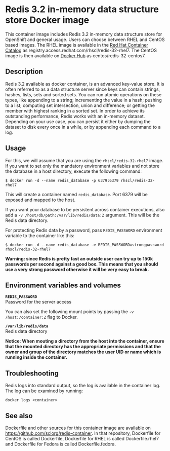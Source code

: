 Redis 3.2 in-memory data structure store Docker image
====================

This container image includes Redis 3.2 in-memory data structure store for OpenShift and general usage.
Users can choose between RHEL and CentOS based images.
The RHEL image is available in the [Red Hat Container Catalog](https://access.redhat.com/#/registry.access.redhat.com/rhscl/redis-32-rhel7)
as registry.access.redhat.com/rhscl/redis-32-rhel7.
The CentOS image is then available on [Docker Hub](https://hub.docker.com/r/centos/redis-32-centos7/)
as centos/redis-32-centos7.


Description
-----------

Redis 3.2 available as docker container, is an advanced key-value store. 
It is often referred to as a data structure server since keys can contain strings, hashes, lists, 
sets and sorted sets. You can run atomic operations on these types, like appending to a string; 
incrementing the value in a hash; pushing to a list; computing set intersection, union and difference; 
or getting the member with highest ranking in a sorted set. In order to achieve its outstanding 
performance, Redis works with an in-memory dataset. Depending on your use case, you can persist 
it either by dumping the dataset to disk every once in a while, or by appending each command to a log.


Usage
-----

For this, we will assume that you are using the `rhscl/redis-32-rhel7` image.
If you want to set only the mandatory environment variables and not store
the database in a host directory, execute the following command:

```
$ docker run -d --name redis_database -p 6379:6379 rhscl/redis-32-rhel7
```

This will create a container named `redis_database`. Port 6379 will be exposed and mapped
to the host.

If you want your database to be persistent across container executions, also add a
`-v /host/db/path:/var/lib/redis/data:Z` argument. This will be the Redis data directory.

For protecting Redis data by a password, pass `REDIS_PASSWORD` environment variable
to the container like this:

```
$ docker run -d --name redis_database -e REDIS_PASSWORD=strongpassword rhscl/redis-32-rhel7
```

**Warning: since Redis is pretty fast an outside user can try up to
150k passwords per second against a good box. This means that you should
use a very strong password otherwise it will be very easy to break.**


Environment variables and volumes
----------------------------------

**`REDIS_PASSWORD`**  
       Password for the server access


You can also set the following mount points by passing the `-v /host:/container:Z` flag to Docker.

**`/var/lib/redis/data`**  
       Redis data directory


**Notice: When mouting a directory from the host into the container, ensure that the mounted
directory has the appropriate permissions and that the owner and group of the directory
matches the user UID or name which is running inside the container.**


Troubleshooting
---------------
Redis logs into standard output, so the log is available in the container log. The log can be examined by running:

    docker logs <container>


See also
--------
Dockerfile and other sources for this container image are available on
https://github.com/sclorg/redis-container.
In that repository, Dockerfile for CentOS is called Dockerfile, Dockerfile
for RHEL is called Dockerfile.rhel7 and Dockerfile for Fedora is called Dockerfile.fedora.

